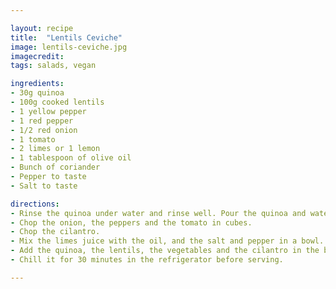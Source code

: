 ```yaml
---

layout: recipe
title:  "Lentils Ceviche"
image: lentils-ceviche.jpg
imagecredit: 
tags: salads, vegan

ingredients:
- 30g quinoa
- 100g cooked lentils
- 1 yellow pepper
- 1 red pepper
- 1/2 red onion
- 1 tomato
- 2 limes or 1 lemon
- 1 tablespoon of olive oil
- Bunch of coriander
- Pepper to taste
- Salt to taste

directions:
- Rinse the quinoa under water and rinse well. Pour the quinoa and water in a pot (use twice as much water as quinoa) and bring the mixture to a boil, then decrease the heat and cook until the quinoa has absorbed all of the water (around 10 minutes). Once is absorbed remove the pot form the heat and covert it for the quinoa to steam.
- Chop the onion, the peppers and the tomato in cubes.
- Chop the cilantro.
- Mix the limes juice with the oil, and the salt and pepper in a bowl.
- Add the quinoa, the lentils, the vegetables and the cilantro in the bowl and mix.
- Chill it for 30 minutes in the refrigerator before serving.

---
```


